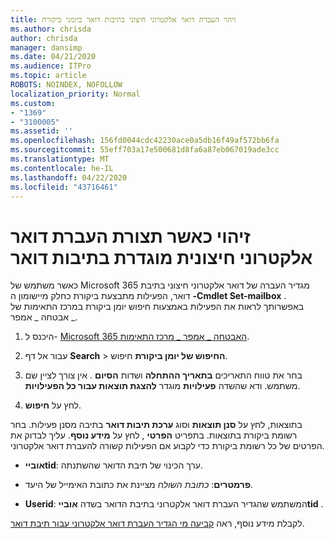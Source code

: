 ```yaml
---
title: זיהוי העברת דואר אלקטרוני חיצוני בתיבות דואר ביומני ביקורת
ms.author: chrisda
author: chrisda
manager: dansimp
ms.date: 04/21/2020
ms.audience: ITPro
ms.topic: article
ROBOTS: NOINDEX, NOFOLLOW
localization_priority: Normal
ms.custom:
- "1369"
- "3100005"
ms.assetid: ''
ms.openlocfilehash: 156fd0044cdc42230ace0a5db16f49af572bb6fa
ms.sourcegitcommit: 55eff703a17e500681d8fa6a87eb067019ade3cc
ms.translationtype: MT
ms.contentlocale: he-IL
ms.lasthandoff: 04/22/2020
ms.locfileid: "43716461"
---
```

# <a name="identify-when-external-email-forwarding-is-configured-on-mailboxes"></a>זיהוי כאשר תצורת העברת דואר אלקטרוני חיצונית מוגדרת בתיבות דואר

כאשר משתמש של Microsoft 365 מגדיר העברה של דואר אלקטרוני חיצוני בתיבת דואר, הפעילות מתבצעת ביקורת כחלק מיישומון ה **-Cmdlet Set-mailbox** . באפשרותך לראות את הפעילות באמצעות חיפוש יומן ביקורת במרכז התאימות של אבטחה _ אמפר _.

1. היכנס ל- [Microsoft 365 האבטחה _ אמפר _ מרכז התאימות](https://protection.office.com/).

2. עבור אל דף **Search** > **החיפוש של יומן ביקורת** חיפוש.

3. בחר את טווח התאריכים **בתאריך ההתחלה** ושדות **הסיום** . אין צורך לציין שם משתמש. ודא שהשדה **פעילויות** מוגדר **להצגת תוצאות עבור כל הפעילויות**.

4. לחץ על **חיפוש**.

בתוצאות, לחץ על **סנן תוצאות** וסוג **ערכת תיבות דואר** בתיבה מסנן פעילות. בחר רשומת ביקורת בתוצאות. בתפריט **הפרטי** , לחץ על **מידע נוסף**. עליך לבדוק את הפרטים של כל רשומת ביקורת כדי לקבוע אם הפעילות קשורה להעברת דואר אלקטרוני.

- **אובייtid**: ערך הכינוי של תיבת הדואר שהשתנתה.

- **פרמטרים**: _כתובת השולח_ מציינת את כתובת האימייל של היעד.

- **Userid**: המשתמש שהגדיר העברת דואר אלקטרוני בתיבת הדואר בשדה **אובייtid** .

לקבלת מידע נוסף, ראה [קביעה מי הגדיר העברת דואר אלקטרוני עבור תיבת דואר](https://docs.microsoft.com/office365/securitycompliance/auditing-troubleshooting-scenarios#determining-who-set-up-email-forwarding-for-a-mailbox).
